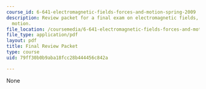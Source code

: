 ```yaml
---
course_id: 6-641-electromagnetic-fields-forces-and-motion-spring-2009
description: Review packet for a final exam on electromagnetic fields, forces, and
  motion.
file_location: /coursemedia/6-641-electromagnetic-fields-forces-and-motion-spring-2009/79ff30b0b9aba18fcc28b444456c842a_MIT6_641s09_exam_review.pdf
file_type: application/pdf
layout: pdf
title: Final Review Packet
type: course
uid: 79ff30b0b9aba18fcc28b444456c842a

---
```

None